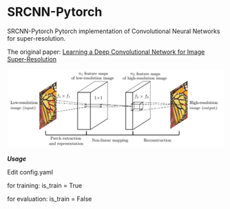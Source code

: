 # SRCNN-Pytorch
SRCNN-Pytorch
Pytorch implementation of Convolutional Neural Networks for super-resolution.

The original paper: 
[Learning a Deep Convolutional Network for
Image Super-Resolution](https://link.springer.com/chapter/10.1007/978-3-319-10593-2_13)

![SRCNN Net](Assets/net.PNG)

***Usage***

Edit config.yaml

for training: is_train = True

for evaluation: is_train = False